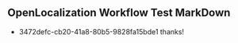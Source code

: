 ## OpenLocalization Workflow Test MarkDown
* 3472defc-cb20-41a8-80b5-9828fa15bde1 
thanks!<!--HONumber=Mar16_HO2-->
